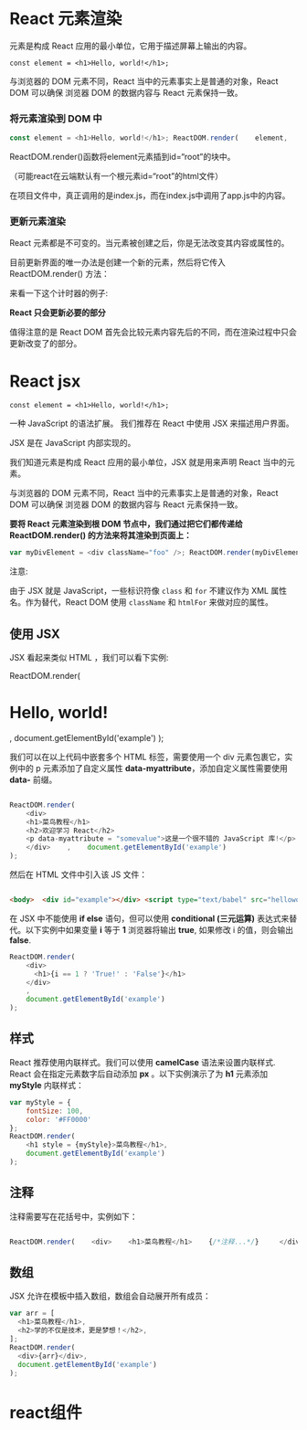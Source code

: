 # React 元素渲染

元素是构成 React 应用的最小单位，它用于描述屏幕上输出的内容。

```
const element = <h1>Hello, world!</h1>;
```

与浏览器的 DOM 元素不同，React 当中的元素事实上是普通的对象，React DOM 可以确保 浏览器 DOM 的数据内容与 React 元素保持一致。



### 将元素渲染到 DOM 中

```js
const element = <h1>Hello, world!</h1>; ReactDOM.render(    element,    document.getElementById('root') );
```

ReactDOM.render()函数将element元素插到id=“root”的块中。

（可能react在云端默认有一个根元素id=“root”的html文件）

在项目文件中，真正调用的是index.js，而在index.js中调用了app.js中的内容。



### 更新元素渲染

React 元素都是不可变的。当元素被创建之后，你是无法改变其内容或属性的。

目前更新界面的唯一办法是创建一个新的元素，然后将它传入 ReactDOM.render() 方法：

来看一下这个计时器的例子:



**React 只会更新必要的部分**

值得注意的是 React DOM 首先会比较元素内容先后的不同，而在渲染过程中只会更新改变了的部分。





# React jsx

```
const element = <h1>Hello, world!</h1>;
```

一种 JavaScript 的语法扩展。 我们推荐在 React 中使用 JSX 来描述用户界面。

JSX 是在 JavaScript 内部实现的。

我们知道元素是构成 React 应用的最小单位，JSX 就是用来声明 React 当中的元素。

与浏览器的 DOM 元素不同，React 当中的元素事实上是普通的对象，React DOM 可以确保 浏览器 DOM 的数据内容与 React 元素保持一致。

**要将 React 元素渲染到根 DOM 节点中，我们通过把它们都传递给 ReactDOM.render() 的方法来将其渲染到页面上：**

```js
var myDivElement = <div className="foo" />; ReactDOM.render(myDivElement, document.getElementById('example'));
```





注意:

由于 JSX 就是 JavaScript，一些标识符像 `class` 和 `for` 不建议作为 XML 属性名。作为替代，React DOM 使用 `className` 和 `htmlFor` 来做对应的属性。



## 使用 JSX

JSX 看起来类似 HTML ，我们可以看下实例:

ReactDOM.render(    <h1>Hello, world!</h1>,    document.getElementById('example') );

我们可以在以上代码中嵌套多个 HTML 标签，需要使用一个 div 元素包裹它，实例中的 p 元素添加了自定义属性 **data-myattribute**，添加自定义属性需要使用 **data-** 前缀。

```js

ReactDOM.render(    
    <div>    
    <h1>菜鸟教程</h1>
    <h2>欢迎学习 React</h2>
    <p data-myattribute = "somevalue">这是一个很不错的 JavaScript 库!</p>
    </div>    ,    document.getElementById('example')
);
```

然后在 HTML 文件中引入该 JS 文件：

```html

<body>  <div id="example"></div> <script type="text/babel" src="helloworld_react.js"></script> </body>

```



在 JSX 中不能使用 **if else** 语句，但可以使用 **conditional (三元运算)** 表达式来替代。以下实例中如果变量 **i** 等于 **1** 浏览器将输出 **true**, 如果修改 i 的值，则会输出 **false**.

```js
ReactDOM.render(
    <div>
      <h1>{i == 1 ? 'True!' : 'False'}</h1>
    </div>
    ,
    document.getElementById('example')
);
```



## 样式

React 推荐使用内联样式。我们可以使用 **camelCase** 语法来设置内联样式. React 会在指定元素数字后自动添加 **px** 。以下实例演示了为 **h1** 元素添加 **myStyle** 内联样式：

```js
var myStyle = {
    fontSize: 100,
    color: '#FF0000'
};
ReactDOM.render(
    <h1 style = {myStyle}>菜鸟教程</h1>,
    document.getElementById('example')
);
```



## 注释

注释需要写在花括号中，实例如下：

```js

ReactDOM.render(    <div>    <h1>菜鸟教程</h1>    {/*注释...*/}     </div>,    document.getElementById('example') );
```



## 数组

JSX 允许在模板中插入数组，数组会自动展开所有成员：

```js
var arr = [
  <h1>菜鸟教程</h1>,
  <h2>学的不仅是技术，更是梦想！</h2>,
];
ReactDOM.render(
  <div>{arr}</div>,
  document.getElementById('example')
);
```



# react组件

